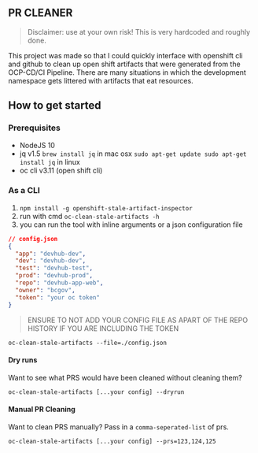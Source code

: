 ## PR CLEANER

> Disclaimer: use at your own risk! This is very hardcoded and roughly done.

This project was made so that I could quickly interface with openshift cli and github to clean up open shift artifacts that were generated from the OCP-CD/CI Pipeline. There are many situations
in which the development namespace gets littered with artifacts that eat resources. 

## How to get started

### Prerequisites

- NodeJS 10
- jq v1.5 `brew install jq` in mac osx `sudo apt-get update sudo apt-get install jq` in linux
- oc cli v3.11 (open shift cli)

### As a CLI
1. `npm install -g openshift-stale-artifact-inspector`
2.  run with cmd `oc-clean-stale-artifacts -h`
3.  you can run the tool with inline arguments or a json configuration file
```json
// config.json
{
  "app": "devhub-dev",
  "dev": "devhub-dev",
  "test": "devhub-test",
  "prod": "devhub-prod",
  "repo": "devhub-app-web",
  "owner": "bcgov",
  "token": "your oc token" 
}
```
> ENSURE TO NOT ADD YOUR CONFIG FILE AS APART OF THE REPO HISTORY IF YOU ARE INCLUDING THE TOKEN

`oc-clean-stale-artifacts --file=./config.json`

#### Dry runs

Want to see what PRS would have been cleaned without cleaning them?

`oc-clean-stale-artifacts [...your config] --dryrun`

#### Manual PR Cleaning

Want to clean PRS manually? Pass in a `comma-seperated-list` of prs.

`oc-clean-stale-artifacts [...your config] --prs=123,124,125`